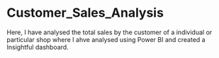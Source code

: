 # Customer_Sales_Analysis
Here, I have analysed the total sales by the customer of a individual or particular shop
where I ahve analysed using Power BI and created a Insightful dashboard.
